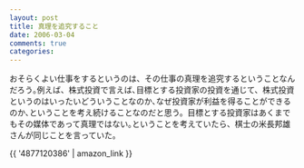 ```yaml
---
layout: post
title: 真理を追究すること
date: 2006-03-04
comments: true
categories:
---
```



おそらくよい仕事をするというのは、その仕事の真理を追究するということなんだろう｡例えば、株式投資で言えば､目標とする投資家の投資を通じて、株式投資というのはいったいどういうことなのか､なぜ投資家が利益を得ることができるのか､ということを考え続けることなのだと思う。目標とする投資家はあくまでもその媒体であって真理ではない｡ということを考えていたら、棋士の米長邦雄さんが同じことを言っていた。

{{ '4877120386' | amazon_link }}
